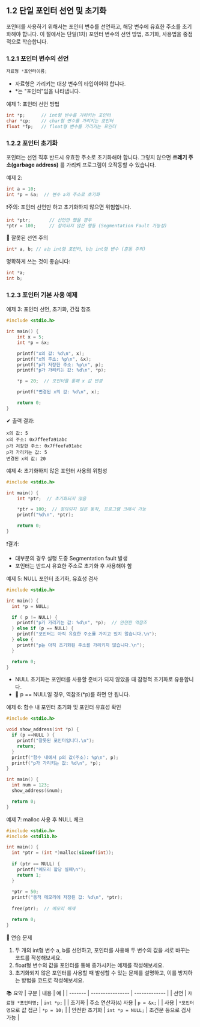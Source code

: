 ## 1.2 단일 포인터 선언 및 초기화  
  포인터를 사용하기 위해서는 포인터 변수를 선언하고, 해당 변수에 유효한 주소를 초기화해야 합니다. 이 절에서는 단일(1차) 포인터 변수의 선언 방법, 초기화, 사용법을 중점적으로 학습합니다.

### 1.2.1 포인터 변수의 선언
```c
자료형 *포인터이름;
```

* 자료형은 가리키는 대상 변수의 타입이어야 합니다.
* *는 "포인터"임을 나타냅니다.

예제 1: 포인터 선언 방법
```c
int *p;      // int형 변수를 가리키는 포인터
char *cp;    // char형 변수를 가리키는 포인터
float *fp;   // float형 변수를 가리키는 포인터
```

### 1.2.2 포인터 초기화
포인터는 선언 직후 반드시 유효한 주소로 초기화해야 합니다. 그렇지 않으면 **쓰레기 주소(garbage address)** 를 가리켜 프로그램이 오작동할 수 있습니다.

예제 2: 
```c
int a = 10;
int *p = &a;  // 변수 a의 주소로 초기화
```
❗주의: 포인터 선언만 하고 초기화하지 않으면 위험합니다.
```c
int *ptr;       // 선언만 했을 경우
*ptr = 100;     // 정의되지 않은 행동 (Segmentation Fault 가능성)
```
📌 잘못된 선언 주의
```c
int* a, b; // a는 int형 포인터, b는 int형 변수 (혼동 주의)
```

명확하게 쓰는 것이 좋습니다:
```c
int *a;
int b;
```

### 1.2.3 포인터 기본 사용 예제  
예제 3: 포인터 선언, 초기화, 간접 참조
```c
#include <stdio.h>

int main() {
    int x = 5;
    int *p = &x;

    printf("x의 값: %d\n", x);
    printf("x의 주소: %p\n", &x);
    printf("p가 저장한 주소: %p\n", p);
    printf("p가 가리키는 값: %d\n", *p);

    *p = 20;  // 포인터를 통해 x 값 변경

    printf("변경된 x의 값: %d\n", x);

    return 0;
}
```
✔ 출력 결과:
``` text
x의 값: 5
x의 주소: 0x7ffeefa91abc
p가 저장한 주소: 0x7ffeefa91abc
p가 가리키는 값: 5
변경된 x의 값: 20
```

예제 4: 초기화하지 않은 포인터 사용의 위험성
```c
#include <stdio.h>

int main() {
    int *ptr;  // 초기화되지 않음

    *ptr = 100;  // 정의되지 않은 동작, 프로그램 크래시 가능
    printf("%d\n", *ptr);

    return 0;
}
```

❗결과:
* 대부분의 경우 실행 도중 Segmentation fault 발생
* 포인터는 반드시 유효한 주소로 초기화 후 사용해야 함

예제 5: NULL 포인터 초기화, 유효성 검사
```c
#include <stdio.h>

int main() {
  int *p = NULL;

  if ( p != NULL) {
    printf("p가 가리키는 값: %d\n", *p);  // 안전한 역참조
  } else if (p == NULL) {
    printf("포인터는 아직 유효한 주소를 가지고 있지 않습니다.\n");
  } else {
    printf("p는 아직 초기화된 주소를 가리키지 않습니다.\n");
  }

  return 0;
}
```
* NULL 초기화는 포인터를 사용할 준비가 되지 않았을 때 잠정적 초기화로 유용합니다.
* 📌 p == NULL일 경우, 역참조(*p)를 하면 안 됩니다.

예제 6: 함수 내 포인터 초기화 및 포인터 유효성 확인
```c
#include <stdio.h>

void show_address(int *p) {
  if (p ==NULL ) {
    printf("잘못된 포인터입니다.\n");
    return;    
  }
  printf("함수 내에서 p의 값(주소): %p\n", p);
  printf("p가 가리키는 값: %d\n", *p);
}

int main() {
  int num = 123;
  show_address(&num);

  return 0;
}
```
예제 7: malloc 사용 후 NULL 체크
```c
#include <stdio.h>
#include <stdlib.h>

int main() {
  int *ptr = (int *)malloc(sizeof(int));
  
  if (ptr == NULL) {
    printf("메모리 할당 실패\n");
    return 1;
  }
  
  *ptr = 50;
  printf("동적 메모리에 저장된 값: %d\n", *ptr);
  
  free(ptr);  // 메모리 해제

  return 0;
}
```


🧩 연습 문제
1. 두 개의 int형 변수 a, b를 선언하고, 포인터를 사용해 두 변수의 값을 서로 바꾸는 코드를 작성해보세요.
2. float형 변수의 값을 포인터를 통해 증가시키는 예제를 작성해보세요.
3. 초기화되지 않은 포인터를 사용할 때 발생할 수 있는 문제를 설명하고, 이를 방지하는 방법을 코드로 작성해보세요.

📚 요약
| 구분      | 내용               | 예             |
| ------- | ---------------- | ------------- |
| 선언      | `자료형 *포인터명;`     | `int *p;`     |
| 초기화     | 주소 연산자(`&`) 사용   | `p = &x;`     |
| 사용      | `*포인터명`으로 값 접근   | `*p = 10;`    |
| 안전한 초기화 | `int *p = NULL;` | 조건문 등으로 검사 가능 |
